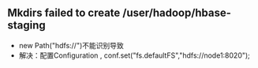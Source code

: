 ## Mkdirs failed to create /user/hadoop/hbase-staging
- new Path("hdfs://")不能识别导致
- 解决：配置Configuration , conf.set("fs.defaultFS","hdfs://node1:8020");
